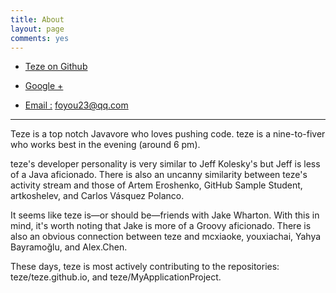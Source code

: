 ```yaml
---
title: About
layout: page
comments: yes
---
```


- [Teze on Github](https://github.com/teze)
 
- [Google +](https://plus.google.com/117534008140170831687/posts)

- [Email :]() <foyou23@qq.com>

----------------

Teze is a top notch Javavore who loves pushing code. teze is a nine-to-fiver who works best in the evening (around 6 pm).

teze's developer personality is very similar to Jeff Kolesky's but Jeff is less of a Java aficionado. There is also an uncanny similarity between teze's activity stream and those of Artem Eroshenko, GitHub Sample Student, artkoshelev, and Carlos Vásquez Polanco.

It seems like teze is—or should be—friends with Jake Wharton. With this in mind, it's worth noting that Jake is more of a Groovy aficionado. There is also an obvious connection between teze and mcxiaoke, youxiachai, Yahya Bayramoğlu, and Alex.Chen.

These days, teze is most actively contributing to the repositories: teze/teze.github.io, and teze/MyApplicationProject.